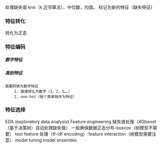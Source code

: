 处理缺失值
knn（k 近邻算法），中位数，均值。
标记为新的特征（缺失特征）

### 特征转化
转化为正态

### 特征编码
##### 数字特征
##### 类别特征
	需要转换为数字特征
		1. 直接转化为数字（1，2，3……）
		2. one-hot（每个类单独作为特征）

### 特征选择









EDA (exploratory data analysis)
Feature engineering 
	缺失值处理（XGboost（基于决策树）自动处理缺失值）
	一般确保数据正态分布-boxcox（树模型不需要）
	text feature 处理（tf-idf encoding）
	feature interaction（树模型需要注意）
model tuning
model ensemble